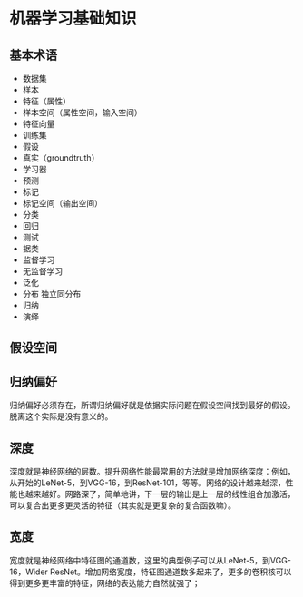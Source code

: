 <!--
 * @Author: your name
 * @Date: 2020-06-12 21:27:30
 * @LastEditTime: 2020-07-12 18:58:42
 * @LastEditors: Please set LastEditors
 * @Description: In User Settings Edit
 * @FilePath: \undefinedc:\Users\conan\Desktop\LongTime\StupidBirdFliesFirst\MachineLearning\MachineLearning.md
--> 
# 机器学习基础知识
## 基本术语
- 数据集
- 样本
- 特征（属性）
- 样本空间（属性空间，输入空间）
- 特征向量
- 训练集
- 假设
- 真实（groundtruth）
- 学习器
- 预测
- 标记
- 标记空间（输出空间）
- 分类
- 回归
- 测试
- 据类
- 监督学习
- 无监督学习
- 泛化
- 分布 独立同分布
- 归纳
- 演绎
  
## 假设空间

## 归纳偏好
归纳偏好必须存在，所谓归纳偏好就是依据实际问题在假设空间找到最好的假设。脱离这个实际是没有意义的。

## 深度
深度就是神经网络的层数。提升网络性能最常用的方法就是增加网络深度：例如，从开始的LeNet-5，到VGG-16，到ResNet-101，等等。网络的设计越来越深，性能也越来越好。网路深了，简单地讲，下一层的输出是上一层的线性组合加激活，可以复合出更多更灵活的特征（其实就是更复杂的复合函数嘛）。

## 宽度
宽度就是神经网络中特征图的通道数，这里的典型例子可以从LeNet-5，到VGG-16，Wider ResNet。增加网络宽度，特征图通道数多起来了，更多的卷积核可以得到更多更丰富的特征，网络的表达能力自然就强了；